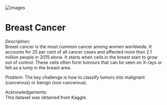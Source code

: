 
![images](https://github.com/berkankaraa/Breast-Cancer/assets/97415486/72b400da-81e3-42ce-a6c6-0c91c8421671)

# Breast Cancer
*Description:*  
Breast cancer is the most common cancer among women worldwide. It accounts for 25 per cent of all cancer cases and affected more than 2.1 million people in 2015 alone. It starts when cells in the breast start to grow out of control. These cells often form tumours that can be seen on X-rays or felt as a lump in the breast area.

*Problem:* The key challenge is how to classify tumors into malignant (cancerous) or benign (non cancerous).  

Acknowledgements:  
This dataset was obtained from Kaggle.


